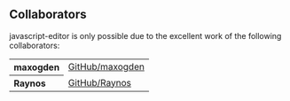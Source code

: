 ## Collaborators

javascript-editor is only possible due to the excellent work of the following collaborators:

<table><tbody><tr><th align="left">maxogden</th><td><a href="https://github.com/maxogden">GitHub/maxogden</a></td></tr>
<tr><th align="left">Raynos</th><td><a href="https://github.com/Raynos">GitHub/Raynos</a></td></tr>
</tbody></table>
